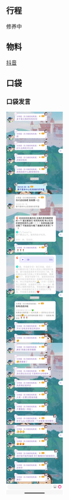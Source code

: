 ## 行程
修养中

## 物料
[抖音](https://www.douyin.com/video/7066364328261209381?modeFrom=userPost&secUid=MS4wLjABAAAAri8xH3Pya_zM3V_O21m0ubWjevZT6CYupz3ZauA083w)<br>
## 口袋
### 口袋发言
![口袋发言](./pocket48/imgs/messages1.jpeg)<br>